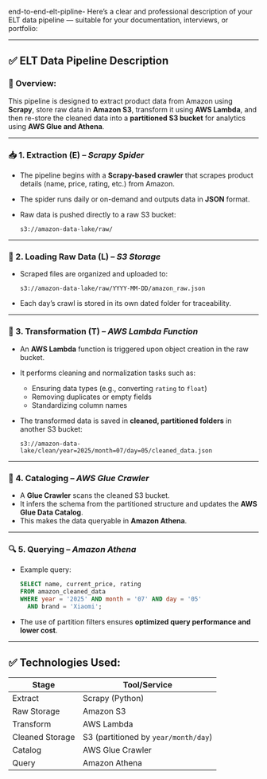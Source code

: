 end-to-end-elt-pipline-
Here’s a clear and professional description of your ELT data pipeline — suitable for your documentation, interviews, or portfolio:

---

## ✅ **ELT Data Pipeline Description**

### 🔁 Overview:

This pipeline is designed to extract product data from Amazon using **Scrapy**, store raw data in **Amazon S3**, transform it using **AWS Lambda**, and then re-store the cleaned data into a **partitioned S3 bucket** for analytics using **AWS Glue and Athena**.

---

### 📥 1. **Extraction (E)** – *Scrapy Spider*

* The pipeline begins with a **Scrapy-based crawler** that scrapes product details (name, price, rating, etc.) from Amazon.
* The spider runs daily or on-demand and outputs data in **JSON** format.
* Raw data is pushed directly to a raw S3 bucket:

  ```
  s3://amazon-data-lake/raw/
  ```

---

### 🔧 2. **Loading Raw Data (L)** – *S3 Storage*

* Scraped files are organized and uploaded to:

  ```
  s3://amazon-data-lake/raw/YYYY-MM-DD/amazon_raw.json
  ```
* Each day’s crawl is stored in its own dated folder for traceability.

---

### 🔄 3. **Transformation (T)** – *AWS Lambda Function*

* An **AWS Lambda** function is triggered upon object creation in the raw bucket.
* It performs cleaning and normalization tasks such as:

  * Ensuring data types (e.g., converting `rating` to `float`)
  * Removing duplicates or empty fields
  * Standardizing column names
* The transformed data is saved in **cleaned, partitioned folders** in another S3 bucket:

  ```
  s3://amazon-data-lake/clean/year=2025/month=07/day=05/cleaned_data.json
  ```

---

### 🧠 4. **Cataloging** – *AWS Glue Crawler*

* A **Glue Crawler** scans the cleaned S3 bucket.
* It infers the schema from the partitioned structure and updates the **AWS Glue Data Catalog**.
* This makes the data queryable in **Amazon Athena**.

---

### 🔍 5. **Querying** – *Amazon Athena*

* Example query:

  ```sql
  SELECT name, current_price, rating
  FROM amazon_cleaned_data
  WHERE year = '2025' AND month = '07' AND day = '05'
    AND brand = 'Xiaomi';
  ```
* The use of partition filters ensures **optimized query performance and lower cost**.

---

## ✅ Technologies Used:

| Stage           | Tool/Service                         |
| --------------- | ------------------------------------ |
| Extract         | Scrapy (Python)                      |
| Raw Storage     | Amazon S3                            |
| Transform       | AWS Lambda                           |
| Cleaned Storage | S3 (partitioned by `year/month/day`) |
| Catalog         | AWS Glue Crawler                     |
| Query           | Amazon Athena                        |



